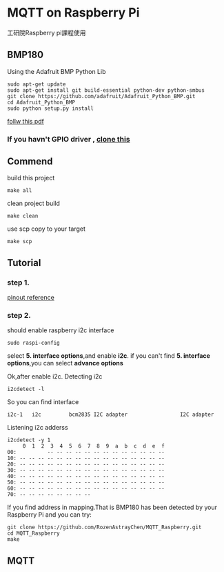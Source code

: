 # MQTT on Raspberry Pi
工研院Raspberry pi課程使用

## BMP180
Using the Adafruit BMP Python Lib
```shell==
sudo apt-get update
sudo apt-get install git build-essential python-dev python-smbus
git clone https://github.com/adafruit/Adafruit_Python_BMP.git
cd Adafruit_Python_BMP
sudo python setup.py install
```
[follw this pdf](https://cdn-learn.adafruit.com/downloads/pdf/using-the-bmp085-with-raspberry-pi.pdf)

### If you havn't GPIO driver , [clone this](https://github.com/adafruit/Adafruit_Python_GPIO) 

## Commend
build this project
```
make all
```
clean project build
```
make clean
```
use scp copy to your target
```
make scp
```

## Tutorial

### step 1.
[pinout reference](https://thepihut.com/blogs/raspberry-pi-tutorials/18025084-sensors-pressure-temperature-and-altitude-with-the-bmp180)

### step 2.
should enable raspberry i2c interface
```shell==
sudo raspi-config
```
select __5. interface options__,and enable __i2c__.
if you can't find __5. interface options__,you can select __advance options__

Ok,after enable i2c. Detecting i2c 
```shell==
i2cdetect -l
``` 
So you can find interface
```shell==
i2c-1	i2c       	bcm2835 I2C adapter             	I2C adapter
```
Listening i2c adderss
```shell==
i2cdetect -y 1
     0  1  2  3  4  5  6  7  8  9  a  b  c  d  e  f
00:          -- -- -- -- -- -- -- -- -- -- -- -- -- 
10: -- -- -- -- -- -- -- -- -- -- -- -- -- -- -- -- 
20: -- -- -- -- -- -- -- -- -- -- -- -- -- -- -- -- 
30: -- -- -- -- -- -- -- -- -- -- -- -- -- -- -- -- 
40: -- -- -- -- -- -- -- -- -- -- -- -- -- -- -- -- 
50: -- -- -- -- -- -- -- -- -- -- -- -- -- -- -- -- 
60: -- -- -- -- -- -- -- -- -- -- -- -- -- -- -- -- 
70: -- -- -- -- -- -- -- --      
```
If you find address in mapping.That is BMP180 has been detected by your Raspberry Pi and you can try:
```shell==
git clone https://github.com/RozenAstrayChen/MQTT_Raspberry.git
cd MQTT_Raspberry
make
```



## MQTT